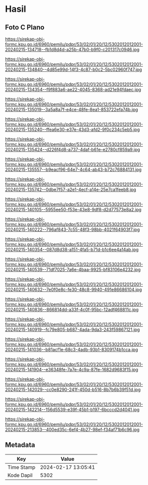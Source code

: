 # Hasil

## Foto C Plano

https://sirekap-obj-formc.kpu.go.id/6960/pemilu/pdpr/53/02/01/20/12/5302012012001-20240215-134718--fb1d8d4d-a25b-47b0-b9f0-c201317c0946.jpg

https://sirekap-obj-formc.kpu.go.id/6960/pemilu/pdpr/53/02/01/20/12/5302012012001-20240215-134840--4d85e99d-14f3-4c87-b0c2-5bc02960f747.jpg

https://sirekap-obj-formc.kpu.go.id/6960/pemilu/pdpr/53/02/01/20/12/5302012012001-20240215-134354--f9f883a6-ae22-4045-8368-ad21e94fdaec.jpg

https://sirekap-obj-formc.kpu.go.id/6960/pemilu/pdpr/53/02/01/20/12/5302012012001-20240215-135019--3a5a8a7f-e4ce-48fe-8ea1-853722efa74b.jpg

https://sirekap-obj-formc.kpu.go.id/6960/pemilu/pdpr/53/02/01/20/12/5302012012001-20240215-135240--ffea6e30-e37e-43d3-afd2-9f0c234c5eb5.jpg

https://sirekap-obj-formc.kpu.go.id/6960/pemilu/pdpr/53/02/01/20/12/5302012012001-20240215-135424--d226f4d8-a737-4daf-b61e-e2780cf859a9.jpg

https://sirekap-obj-formc.kpu.go.id/6960/pemilu/pdpr/53/02/01/20/12/5302012012001-20240215-135557--b9eacf96-64e7-4c64-ab43-b72c76884131.jpg

https://sirekap-obj-formc.kpu.go.id/6960/pemilu/pdpr/53/02/01/20/12/5302012012001-20240215-135742--0dbe7f57-a2e1-4ecf-a14e-25e7ca1feeb8.jpg

https://sirekap-obj-formc.kpu.go.id/6960/pemilu/pdpr/53/02/01/20/12/5302012012001-20240215-140105--5955ee50-f53e-43e8-9df8-d2d77573e8a2.jpg

https://sirekap-obj-formc.kpu.go.id/6960/pemilu/pdpr/53/02/01/20/12/5302012012001-20240215-140222--796af843-7c55-48f3-98bb-4021f64903f7.jpg

https://sirekap-obj-formc.kpu.go.id/6960/pemilu/pdpr/53/02/01/20/12/5302012012001-20240215-140354--087d8d38-a151-4fa5-b71d-b1c6ee4a14ab.jpg

https://sirekap-obj-formc.kpu.go.id/6960/pemilu/pdpr/53/02/01/20/12/5302012012001-20240215-140539--71df7025-7a6e-4baa-9925-bf83106e4232.jpg

https://sirekap-obj-formc.kpu.go.id/6960/pemilu/pdpr/53/02/01/20/12/5302012012001-20240215-140632--7e0f0e8c-fe30-48c8-9940-491e86686104.jpg

https://sirekap-obj-formc.kpu.go.id/6960/pemilu/pdpr/53/02/01/20/12/5302012012001-20240215-140836--866814dd-a33f-4c0f-95bc-12adf468811c.jpg

https://sirekap-obj-formc.kpu.go.id/6960/pemilu/pdpr/53/02/01/20/12/5302012012001-20240215-140919--fc79e805-b687-4ada-9da3-243f59867121.jpg

https://sirekap-obj-formc.kpu.go.id/6960/pemilu/pdpr/53/02/01/20/12/5302012012001-20240215-141036--b81acf1e-68c3-4adb-93b1-8309174b1cca.jpg

https://sirekap-obj-formc.kpu.go.id/6960/pemilu/pdpr/53/02/01/20/12/5302012012001-20240215-141904--e36348fe-7a7e-4c9a-87fe-1682d9683f15.jpg

https://sirekap-obj-formc.kpu.go.id/6960/pemilu/pdpr/53/02/01/20/12/5302012012001-20240215-142029--cc0e8290-241f-450d-b516-8b7b6b39f51d.jpg

https://sirekap-obj-formc.kpu.go.id/6960/pemilu/pdpr/53/02/01/20/12/5302012012001-20240215-142214--156d5539-e39f-45b1-b197-6bcccd2d4041.jpg

https://sirekap-obj-formc.kpu.go.id/6960/pemilu/pdpr/53/02/01/20/12/5302012012001-20240215-213853--400ed35c-6ef4-4b27-98ef-f34af71b6c96.jpg


## Metadata

| Key        | Value               |
| ---------- | ------------------- |
| Time Stamp | 2024-02-17 13:05:41 |
| Kode Dapil | 5302                |




